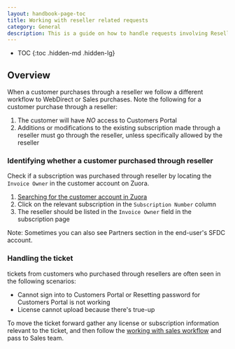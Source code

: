```yaml
---
layout: handbook-page-toc
title: Working with reseller related requests
category: General
description: This is a guide on how to handle requests involving Reseller.
---
```


- TOC
{:toc .hidden-md .hidden-lg}

## Overview

When a customer purchases through a reseller we follow a different workflow to WebDirect or Sales purchases. Note the following for a customer purchase through a reseller:

1. The customer will have _NO_ access to Customers Portal
1. Additions or modifications to the existing subscription made through a reseller must go through the reseller, unless specifically allowed by the reseller

### Identifying whether a customer purchased through reseller

Check if a subscription was purchased through reseller by locating the `Invoice Owner` in the customer account on Zuora.

1. [Searching for the customer account in Zuora](https://drive.google.com/file/d/1c7ChL7iCp9nYByBttX_RvWTrOxkVcDAn/view?t=2m09s)
1. Click on the relevant subscription in the `Subscription Number` column
1. The reseller should be listed in the `Invoice Owner` field in the subscription page

Note:  Sometimes you can also see Partners section in the end-user's SFDC account.

### Handling the ticket

 tickets from customers who purchased through resellers are often seen in the following scenarios:

- Cannot sign into to Customers Portal or Resetting password for Customers Portal is not working
- License cannot upload because there's true-up

To move the ticket forward gather any license or subscription information relevant to the ticket, and then follow the [working with sales workflow](./working_with_sales.html.md) and pass to Sales team.
